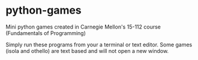 # python-games
Mini python games created in Carnegie Mellon's 15-112 course (Fundamentals of Programming)

Simply run these programs from your a terminal or text editor. Some games (isola and othello) are text based and will not 
open a new window.
